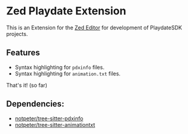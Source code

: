 # Zed Playdate Extension

This is an Extension for the [Zed Editor](https://zed.dev)
for development of PlaydateSDK projects.

## Features

- Syntax highlighting for `pdxinfo` files.
- Syntax highlighting for `animation.txt` files.

That's it! (so far)

## Dependencies:

- [notpeter/tree-sitter-pdxinfo](https://github.com/notpeter/tree-sitter-pdxinfo)
- [notpeter/tree-sitter-animationtxt](https://github.com/notpeter/tree-sitter-animationtxt)
